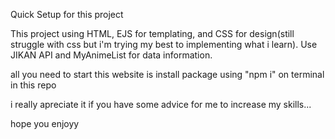 Quick Setup for this project

This project using HTML, EJS for templating, and CSS for design(still struggle with css but i'm trying my best to implementing what i learn). Use JIKAN API and MyAnimeList for data information.

all you need to start this website is install package using "npm i" on terminal in this repo

i really apreciate it if you have some advice for me to increase my skills...

hope you enjoyy 